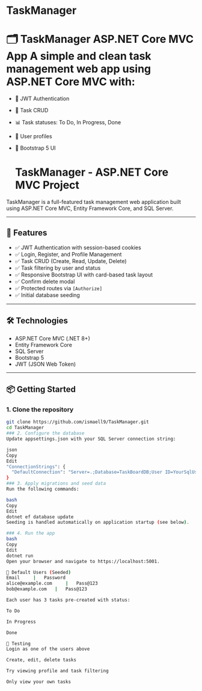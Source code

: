 # TaskManager
# 🗂️ TaskManager ASP.NET Core MVC App  A simple and clean task management web app using ASP.NET Core MVC with:  
- 🔐 JWT Authentication 
- 📝 Task CRUD 
- 📊 Task statuses: To Do, In Progress, Done 
- 👥 User profiles
- 🧼 Bootstrap 5 UI

  # TaskManager - ASP.NET Core MVC Project

TaskManager is a full-featured task management web application built using ASP.NET Core MVC, Entity Framework Core, and SQL Server.

---

## 🚀 Features

- ✅ JWT Authentication with session-based cookies
- ✅ Login, Register, and Profile Management
- ✅ Task CRUD (Create, Read, Update, Delete)
- ✅ Task filtering by user and status
- ✅ Responsive Bootstrap UI with card-based task layout
- ✅ Confirm delete modal
- ✅ Protected routes via `[Authorize]`
- ✅ Initial database seeding

---

## 🛠️ Technologies

- ASP.NET Core MVC (.NET 8+)
- Entity Framework Core
- SQL Server
- Bootstrap 5
- JWT (JSON Web Token)

---

## 📦 Getting Started

### 1. Clone the repository

```bash
git clone https://github.com/ismaell9/TaskManager.git
cd TaskManager
### 2. Configure the database
Update appsettings.json with your SQL Server connection string:

json
Copy
Edit
"ConnectionStrings": {
  "DefaultConnection": "Server=.;Database=TaskBoardDB;User ID=YourSqlUser;Password=YourSqlPassword;Trusted_Connection=True;TrustServerCertificate=True;"
}
### 3. Apply migrations and seed data
Run the following commands:

bash
Copy
Edit
dotnet ef database update
Seeding is handled automatically on application startup (see below).

### 4. Run the app
bash
Copy
Edit
dotnet run
Open your browser and navigate to https://localhost:5001.

👤 Default Users (Seeded)
Email	  |   Password 
alice@example.com	  |   Pass@123	
bob@example.com	  |   Pass@123	

Each user has 3 tasks pre-created with status:

To Do

In Progress

Done

🧪 Testing
Login as one of the users above

Create, edit, delete tasks

Try viewing profile and task filtering

Only view your own tasks


